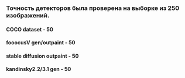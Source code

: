 ### Точность детекторов была проверена на выборке из 250 изображений.
#### COCO dataset - 50
#### fooocusV gen/outpaint - 50
#### stable diffusion outpaint - 50
#### kandinsky2.2/3.1 gen - 50
